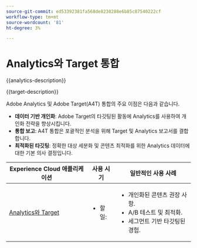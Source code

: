 ```yaml
---
source-git-commit: ed53392381fa568de8230288e6b85c87540222cf
workflow-type: tm+mt
source-wordcount: '81'
ht-degree: 3%

---
```



# Analytics와 Target 통합

{{analytics-description}}

{{target-description}}

Adobe Analytics 및 Adobe Target(A4T) 통합의 주요 이점은 다음과 같습니다.

+ **데이터 기반 개인화**: Adobe Target의 타깃팅된 활동에 Analytics를 사용하여 개인화 전략을 향상시킵니다.
+ **통합 보고**: A4T 통합은 포괄적인 분석을 위해 Target 및 Analytics 보고서를 결합합니다.
+ **최적화된 타깃팅**: 정확한 대상 세분화 및 콘텐츠 최적화를 위한 Analytics 데이터에 대한 기본 의사 결정입니다.

<table>
    <thead>
            <tr>
                <th>Experience Cloud 애플리케이션</th>
                <th>사용 시기</th>
                <th>일반적인 사용 사례</th>
            </tr>
    </thead>
    <tbody>
        <tr>
            <td><a href="../../integrations/tutorials/analytics-target/analytics-target.md" target="_blank" rel="noreferrer">Analytics와 Target</a></td>
            <td>
                <ul>
                    <li>할 일: </li>
                </ul>
            </td>
            <td>
                <ul>
                    <li>개인화된 콘텐츠 권장 사항.</li>
                    <li>A/B 테스트 및 최적화.</li>
                    <li>세그먼트 기반 타깃팅된 경험.</li>
                </ul>
            </td>
        </tr>
    </tbody>
</table>
